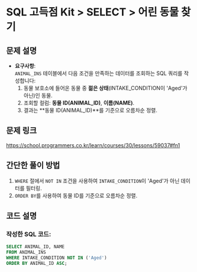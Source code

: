 # SQL 고득점 Kit > SELECT > 어린 동물 찾기

## 문제 설명
- **요구사항**:  
`ANIMAL_INS` 테이블에서 다음 조건을 만족하는 데이터를 조회하는 SQL 쿼리를 작성합니다:
  1. 동물 보호소에 들어온 동물 중 **젊은 상태**(INTAKE_CONDITION이 'Aged'가 아닌)인 동물.
  2. 조회할 컬럼: **동물 ID(ANIMAL_ID)**, **이름(NAME)**.
  3. 결과는 **동물 ID(ANIMAL_ID)**를 기준으로 오름차순 정렬.

## 문제 링크
https://school.programmers.co.kr/learn/courses/30/lessons/59037#fn1

## 간단한 풀이 방법
1. `WHERE` 절에서 `NOT IN` 조건을 사용하여 `INTAKE_CONDITION`이 'Aged'가 아닌 데이터를 필터링.
2. `ORDER BY`를 사용하여 동물 ID를 기준으로 오름차순 정렬.

## 코드 설명
### 작성한 SQL 코드:
```sql
SELECT ANIMAL_ID, NAME
FROM ANIMAL_INS
WHERE INTAKE_CONDITION NOT IN ('Aged')
ORDER BY ANIMAL_ID ASC;
